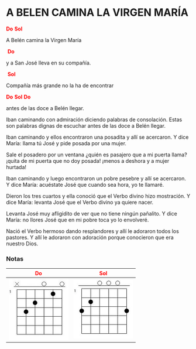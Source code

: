 # A BELEN CAMINA LA VIRGEN MARÍA



<span style="color: red;">**Do**</span>                                             <span style="color: red;">**Sol**</span>

A Belén camina la Virgen María

​                                                       <span style="color: red;">**Do**</span>

y a San José lleva en su compañía.

​									<span style="color: red;">**Sol**</span>

Compañía más grande no la ha de encontrar

<span style="color: red;">**Do**</span> 			<span style="color: red;">**Sol**</span> 	      <span style="color: red;">**Do**</span>

antes de las doce a Belén llegar.

Iban caminando con admiración
diciendo palabras de consolación.
Estas son palabras dignas de escuchar
antes de las doce a Belén llegar.

Iban caminando y ellos encontraron
una posadita y allí se acercaron.
Y dice María: llama tú José
y pide posada por una mujer.

Sale el posadero por un ventana
¿quién es pasajero que a mi puerta llama?
¡quita de mi puerta que no doy posada!
¡menos a deshora y a mujer hurtada!

Iban caminando y luego encontraron
un pobre pesebre y allí se acercaron.
Y dice María: acuéstate José
que cuando sea hora, yo te llamaré.

Dieron los tres cuartos y ella conoció
que el Verbo divino hizo mostración.
Y dice María: levanta José
que el Verbo divino ya quiere nacer.

Levanta José muy afligidito
de ver que no tiene ningún pañalito.
Y dice María: no llores José
que en mi pobre toca yo lo envolveré.

Nació el Verbo hermoso dando resplandores
y allí le adoraron todos los pastores.
Y allí le adoraron con adoración
porque conocieron que era nuestro Dios.

### **Notas**

| <span style="color: red;">**Do**</span>                      | <span style="color: red;">**Sol**</span>                     |
| ------------------------------------------------------------ | ------------------------------------------------------------ |
| ![image-20231226204109596](./assets/image-20231226204109596.png) | ![image-20231226204023216](./assets/image-20231226204023216.png) |

